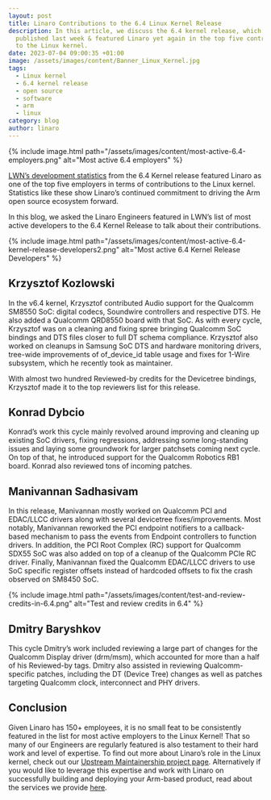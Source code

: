 ```yaml
---
layout: post
title: Linaro Contributions to the 6.4 Linux Kernel Release
description: In this article, we discuss the 6.4 kernel release, which was
  published last week & featured Linaro yet again in the top five contributors
  to the Linux kernel.
date: 2023-07-04 09:00:35 +01:00
image: /assets/images/content/Banner_Linux_Kernel.jpg
tags:
  - Linux kernel
  - 6.4 kernel release
  - open source
  - software
  - arm
  - linux
category: blog
author: linaro
---
```

{% include image.html path="/assets/images/content/most-active-6.4-employers.png" alt="Most active 6.4 employers" %}

[LWN’s development statistics](https://lwn.net/Articles/936113/) from the 6.4 Kernel release featured Linaro as one of the top five employers in terms of contributions to the Linux kernel. Statistics like these show Linaro’s continued commitment to driving the Arm open source ecosystem forward. 

In this blog, we asked the Linaro Engineers featured in LWN’s list of most active developers to the 6.4 Kernel Release to talk about their contributions.

{% include image.html path="/assets/images/content/most-active-6.4-kernel-release-developers2.png" alt="Most active 6.4 Kernel Release Developers" %}

## Krzysztof Kozlowski

In the v6.4 kernel, Krzysztof contributed Audio support for the Qualcomm SM8550 SoC: digital codecs, Soundwire controllers and respective DTS. He also added a Qualcomm QRD8550 board with that SoC. As with every cycle, Krzysztof was on a cleaning and fixing spree bringing Qualcomm SoC bindings and DTS files closer to full DT schema compliance. Krzysztof also worked on cleanups in Samsung SoC DTS and hardware monitoring drivers, tree-wide improvements of of_device_id table usage and fixes for 1-Wire subsystem, which he recently took as maintainer.

With almost two hundred Reviewed-by credits for the Devicetree bindings, Krzysztof made it to the top reviewers list for this release. 

## Konrad Dybcio

Konrad’s work this cycle mainly revolved around improving and cleaning up existing SoC drivers, fixing regressions, addressing some long-standing issues and laying some groundwork for larger patchsets coming next cycle. On top of that, he introduced support for the Qualcomm Robotics RB1 board. Konrad also reviewed tons of incoming patches.

## Manivannan Sadhasivam

In this release, Manivannan mostly worked on Qualcomm PCI and EDAC/LLCC drivers along with several devicetree fixes/improvements. Most notably, Manivannan reworked the PCI endpoint notifiers to a callback-based mechanism to pass the events from Endpoint controllers to function drivers. In addition, the PCI Root Complex (RC) support for Qualcomm SDX55 SoC was also added on top of a cleanup of the Qualcomm PCIe RC driver. Finally, Manivannan fixed the Qualcomm EDAC/LLCC drivers to use SoC specific register offsets instead of hardcoded offsets to fix the crash observed on SM8450 SoC.

{% include image.html path="/assets/images/content/test-and-review-credits-in-6.4.png" alt="Test and review credits in 6.4" %}

## Dmitry Baryshkov 

This cycle Dmitry’s work included reviewing a large part of changes for the Qualcomm Display driver (drm/msm), which accounted for more than a half of his Reviewed-by tags. Dmitry also assisted in reviewing Qualcomm-specific patches, including the DT (Device Tree) changes as well as patches targeting Qualcomm clock, interconnect and PHY drivers.

## Conclusion

Given Linaro has 150+ employees, it is no small feat to be consistently featured in the list for most active employers to the Linux Kernel! That so many of our Engineers are regularly featured is also testament to their hard work and level of expertise. To find out more about Linaro’s role in the Linux kernel, check out our [Upstream Maintainership project page](https://linaro.atlassian.net/wiki/spaces/UM/overview). Alternatively if you would like to leverage this expertise and work with Linaro on successfully building and deploying your Arm-based product, read about the services we provide [here](https://www.linaro.org/services/).